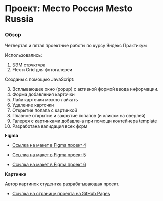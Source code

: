 # Проект: Место Россия Mesto Russia

### Обзор
Четвертая и пятая проектные работы по курсу Яндекс Практикум

Использовались:
1. БЭМ структура
2. Flex и Grid для фотогалереи

Созданы с помощью JavaScript:

3. Всплывающее окно (popup) с активной формой ввода информации.
4. Форма добавления карточки
5. Лайк карточки можно лайкать
6. Удаление карточки
7. Открытие попапа с картинкой
8. Плавное открытие и закрытие попапов (и кликом на оверлей)
9. Галерея с картинками добавлена при помощи контейнера template
10. Разработана валидация всех форм

**Figma**

* [Ссылка на макет в Figma проект 4](https://www.figma.com/file/2cn9N9jSkmxD84oJik7xL7/JavaScript.-Sprint-4?node-id=0%3A1)

* [Ссылка на макет в Figma проект 5](https://www.figma.com/file/bjyvbKKJN2naO0ucURl2Z0/JavaScript.-Sprint-5?node-id=50160%3A460)

* [Ссылка на макет в Figma проект 6](https://www.figma.com/file/kRVLKwYG3d1HGLvh7JFWRT/JavaScript.-Sprint-6?node-id=1140%3A291)

**Картинки**

Автор картинок студентка разрабатывающая проект.

* [Ссылка на страницу проекта на GitHub Pages](https://olga-x.github.io/mesto/) 